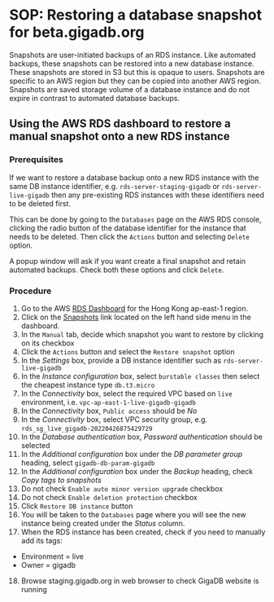 # SOP: Restoring a database snapshot for beta.gigadb.org

Snapshots are user-initiated backups of an RDS instance. Like automated backups,
these snapshots can be restored into a new database instance. These snapshots
are stored in S3 but this is opaque to users. Snapshots are specific to an AWS
region but they can be copied into another AWS region. Snapshots are saved 
storage volume of a database instance and do not expire in contrast to automated 
database backups.

## Using the AWS RDS dashboard to restore a manual snapshot onto a new RDS instance

### Prerequisites

If we want to restore a database backup onto a new RDS instance with the same DB
instance identifier, e.g. `rds-server-staging-gigadb` or `rds-server-live-gigadb`
then any pre-existing RDS instances with these identifiers need to be deleted
first.

This can be done by going to the `Databases` page on the AWS RDS console, 
clicking the radio button of the database identifier for the instance that needs
to be deleted. Then click the `Actions` button and selecting `Delete` option.

A popup window will ask if you want create a final snapshot and retain automated
backups. Check both these options and click `Delete`.

### Procedure

1. Go to the AWS [RDS Dashboard](https://ap-east-1.console.aws.amazon.com/rds/home?region=ap-east-1#)
   for the Hong Kong ap-east-1 region.
2. Click on the [Snapshots](https://ap-east-1.console.aws.amazon.com/rds/home?region=ap-east-1#snapshots-list:)
   link located on the left hand side menu in the dashboard.
3. In the `Manual` tab, decide which snapshot you want to restore by clicking on
   its checkbox
4. Click the `Actions` button and select the `Restore snapshot` option
5. In the *Settings* box, provide a DB instance identifier such as `rds-server-live-gigadb`
6. In the *Instance configuration* box, select `burstable classes` then select
   the cheapest instance type `db.t3.micro`
7. In the *Connectivity* box, select the required VPC based on `live`
   environment, i.e. `vpc-ap-east-1-live-gigadb-gigadb`
8. In the *Connectivity* box, `Public access` should be *No*
9. In the *Connectivity* box, select VPC security group, e.g. `rds_sg_live_gigadb-20220426875429729`
10. In the *Database authentication* box, *Password authentication* should be 
    selected
11. In the *Additional configuration* box under the *DB parameter group* heading,
    select `gigadb-db-param-gigadb`
12. In the *Additional configuration* box under the *Backup* heading, check 
    *Copy tags to snapshots*
13. Do not check `Enable auto minor version upgrade` checkbox
14. Do not check `Enable deletion protection` checkbox
15. Click `Restore DB instance` button
16. You will be taken to the `Databases` page where you will see the new 
    instance being created under the *Status* column.
17. When the RDS instance has been created, check if you need to manually add
    its tags:
* Environment = live
* Owner = gigadb
18. Browse staging.gigadb.org in web browser to check GigaDB website is running
